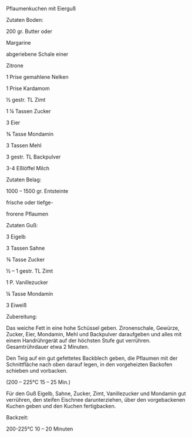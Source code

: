 Pflaumenkuchen mit Eierguß

Zutaten Boden:

200 gr. Butter oder

 Margarine

abgeriebene Schale einer

 Zitrone

1 Prise gemahlene Nelken

1 Prise Kardamom

½ gestr. TL Zimt

1 ¼ Tassen Zucker

3 Eier

¾ Tasse Mondamin

3 Tassen Mehl

3 gestr. TL Backpulver

3-4 Eßlöffel Milch

Zutaten Belag:

1000 – 1500 gr. Entsteinte

 frische oder tiefge-

 frorene Pflaumen

Zutaten Guß:

3 Eigelb

3 Tassen Sahne

¾ Tasse Zucker

½ – 1 gestr. TL Zimt

1 P. Vanillezucker

¼ Tasse Mondamin

3 Eiweiß

Zubereitung:

Das weiche Fett in eine hohe Schüssel geben. Zironenschale, Gewürze, Zucker, Eier, Mondamin, Mehl und Backpulver daraufgeben und alles mit einem Handrührgerät auf der höchsten Stufe gut verrühren. Gesamtrührdauer etwa 2 Minuten.

Den Teig auf ein gut gefettetes Backblech geben, die Pflaumen mit der Schnittfläche nach oben darauf legen, in den vorgeheizten Backofen schieben und vorbacken.

(200 – 225°C 15 – 25 Min.)

Für den Guß Eigelb, Sahne, Zucker, Zimt, Vanillezucker und Mondamin gut verrühren, den steifen Eischnee darunterziehen, über den vorgebackenen Kuchen geben und den Kuchen fertigbacken.

Backzeit:

200-225°C 10 – 20 Minuten
